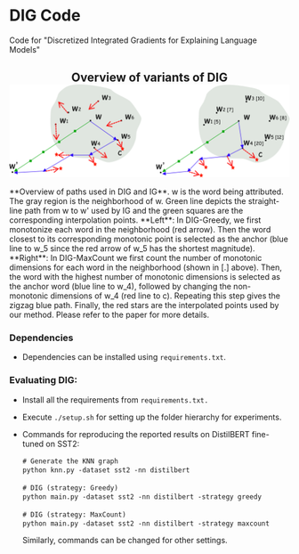 # DIG Code
Code for "Discretized Integrated Gradients for Explaining Language Models"

<h2 align="center">
  Overview of variants of DIG
  <img align="center"  src="./overview.png" alt="...">
</h2>
**Overview of paths used in DIG and IG**. w is the word being attributed. The gray region is the neighborhood of w. Green line depicts the straight-line path from w to w' used by IG and the green squares are the corresponding interpolation points. **Left**: In DIG-Greedy, we first  monotonize each word in the neighborhood (red arrow). Then the word closest to its corresponding monotonic point is selected as the anchor (blue line to w_5 since the red arrow of w_5 has the shortest magnitude). **Right**: In DIG-MaxCount we first count the number of monotonic dimensions for each word in the neighborhood (shown in [.] above). Then, the word with the highest number of monotonic dimensions is selected as the anchor word (blue line to w_4), followed by changing the non-monotonic dimensions of w_4 (red line to c). Repeating this step gives the zigzag blue path. Finally, the red stars are the interpolated points used by our method. Please refer to the paper for more details.

### Dependencies

- Dependencies can be installed using `requirements.txt`.

### Evaluating DIG:

- Install all the requirements from `requirements.txt.`

- Execute `./setup.sh` for setting up the folder hierarchy for experiments.

- Commands for reproducing the reported results on DistilBERT fine-tuned on SST2:

  ```shell
  # Generate the KNN graph
  python knn.py -dataset sst2 -nn distilbert
  
  # DIG (strategy: Greedy)
  python main.py -dataset sst2 -nn distilbert -strategy greedy

  # DIG (strategy: MaxCount)
  python main.py -dataset sst2 -nn distilbert -strategy maxcount
  ```
  Similarly, commands can be changed for other settings.

